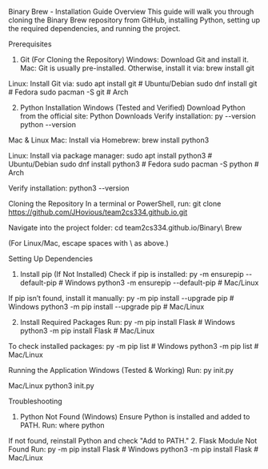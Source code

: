 Binary Brew - Installation Guide
Overview
This guide will walk you through cloning the Binary Brew repository from GitHub, installing Python, setting up the required dependencies, and running the project.

Prerequisites
1. Git (For Cloning the Repository)
Windows: Download Git and install it.
Mac: Git is usually pre-installed. Otherwise, install it via:
 brew install git


Linux: Install Git via:
 sudo apt install git    # Ubuntu/Debian
sudo dnf install git    # Fedora
sudo pacman -S git      # Arch


2. Python Installation
Windows (Tested and Verified)
Download Python from the official site: Python Downloads
Verify installation:
 py --version
 python --version


Mac & Linux
Mac: Install via Homebrew:
 brew install python3


Linux: Install via package manager:
 sudo apt install python3    # Ubuntu/Debian
sudo dnf install python3    # Fedora
sudo pacman -S python       # Arch


Verify installation:
 python3 --version



Cloning the Repository
In a terminal or PowerShell, run:
git clone https://github.com/JHovious/team2cs334.github.io.git

Navigate into the project folder:
cd team2cs334.github.io/Binary\ Brew

(For Linux/Mac, escape spaces with \ as above.)

Setting Up Dependencies
1. Install pip (If Not Installed)
Check if pip is installed:
py -m ensurepip --default-pip  # Windows
python3 -m ensurepip --default-pip  # Mac/Linux

If pip isn’t found, install it manually:
py -m pip install --upgrade pip  # Windows
python3 -m pip install --upgrade pip  # Mac/Linux

2. Install Required Packages
Run:
py -m pip install Flask  # Windows
python3 -m pip install Flask  # Mac/Linux

To check installed packages:
py -m pip list  # Windows
python3 -m pip list  # Mac/Linux


Running the Application
Windows (Tested & Working)
Run:
py init.py

Mac/Linux
python3 init.py


Troubleshooting
1. Python Not Found (Windows)
Ensure Python is installed and added to PATH. Run:
 where python


If not found, reinstall Python and check "Add to PATH."
2. Flask Module Not Found
Run:
 py -m pip install Flask  # Windows
python3 -m pip install Flask  # Mac/Linux

